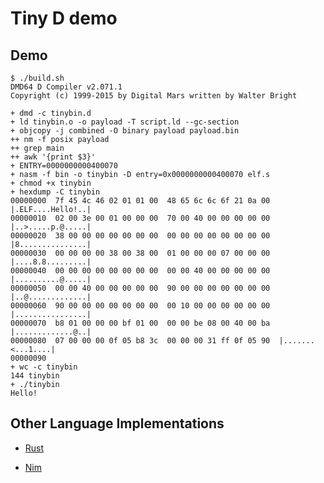 # Tiny D demo

## Demo

```
$ ./build.sh
DMD64 D Compiler v2.071.1
Copyright (c) 1999-2015 by Digital Mars written by Walter Bright

+ dmd -c tinybin.d
+ ld tinybin.o -o payload -T script.ld --gc-section
+ objcopy -j combined -O binary payload payload.bin
++ nm -f posix payload
++ grep main
++ awk '{print $3}'
+ ENTRY=0000000000400070
+ nasm -f bin -o tinybin -D entry=0x0000000000400070 elf.s
+ chmod +x tinybin
+ hexdump -C tinybin
00000000  7f 45 4c 46 02 01 01 00  48 65 6c 6c 6f 21 0a 00  |.ELF....Hello!..|
00000010  02 00 3e 00 01 00 00 00  70 00 40 00 00 00 00 00  |..>.....p.@.....|
00000020  38 00 00 00 00 00 00 00  00 00 00 00 00 00 00 00  |8...............|
00000030  00 00 00 00 38 00 38 00  01 00 00 00 07 00 00 00  |....8.8.........|
00000040  00 00 00 00 00 00 00 00  00 00 40 00 00 00 00 00  |..........@.....|
00000050  00 00 40 00 00 00 00 00  90 00 00 00 00 00 00 00  |..@.............|
00000060  90 00 00 00 00 00 00 00  00 10 00 00 00 00 00 00  |................|
00000070  b8 01 00 00 00 bf 01 00  00 00 be 08 00 40 00 ba  |.............@..|
00000080  07 00 00 00 0f 05 b8 3c  00 00 00 31 ff 0f 05 90  |.......<...1....|
00000090
+ wc -c tinybin
144 tinybin
+ ./tinybin
Hello!
```

## Other Language Implementations

- [Rust](http://mainisusuallyafunction.blogspot.de/2015/01/151-byte-static-linux-binary-in-rust.html)

- [Nim](http://hookrace.net/blog/nim-binary-size/)
